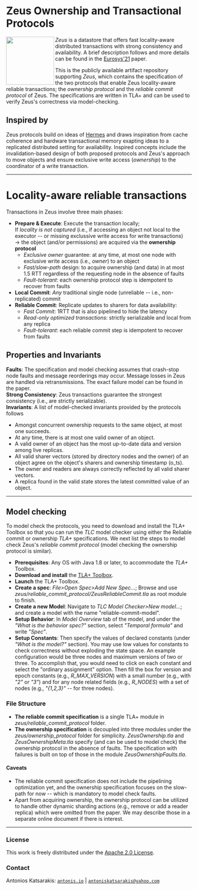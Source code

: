 # Zeus Ownership and Transactional Protocols

<img align="left" height="130" src="https://github.com/akatsarakis/zeus-specification/blob/master/zeus.png">

*Zeus* is a datastore that offers fast locality-aware distributed transactions with strong consistency and availability. A brief description follows and more details can be found in the [Eurosys'21](https://2021.eurosys.org/) paper. 

This is the publicly available artifact repository supporting *Zeus*, which contains the specification of the two protocols that enable Zeus locality-aware reliable transactions; the *ownership protocol* and the *reliable commit protocol* of Zeus. The specifications are written in TLA+ and can be used to verify Zeus's correctness via model-checking.

##  Inspired by
Zeus protocols build on ideas of [Hermes](https://hermes-protocol.com/) and draws inspiration from cache coherence and hardware transactional memory exapting ideas to a replicated distributed setting for availability. Inspired concepts include the invalidation-based design of both proposed protocols and Zeus's approach to move objects and ensure exclusive write access (*ownership*) to the coordinator of a write transaction.

----
# Locality-aware reliable transactions  
Transactions in Zeus involve three main phases:
  - __Prepare & Execute__: Execute the transaction locally; <br />
  If *locality is not captured* (i.e., if accessing an object not local to the executor -- or missing exclussive write access for write transactions) 
 <br /> &rarr; the object (and/or permissions) are acquired via the __ownership protocol__ 
    - *Exclusive owner* guarantee: at any time, at most one node with exclusive write access (i.e., *owner*) to an object     
    - *Fast/slow-path* design: to acquire ownership (and data) in at most 1.5 RTT regardless of the requesting node in the absence of faults
    - *Fault-tolerant*: each ownership protocol step is idempotent to recover from faults
  - __Local Commit__: *Any* traditional single node (unreliable -- i.e., non-replicated) commit
  - __Reliable Commit__: Replicate updates to sharers for data availability: 
    - *Fast Commit*: 1RTT that is also pipelined to hide the latency
    - *Read-only optimized transactions*: strictly serializable and local from any replica
    - *Fault-tolerant*: each reliable commit step is idempotent to recover from faults 

## Properties and Invariants
__Faults__: The specification and model checking assumes that crash-stop node faults and message reorderings may occur.
Message losses in Zeus are handled via retransmissions. The exact failure model can be found in the paper. <br />
__Strong Consistency__: Zeus transactions guarantee the strongest consistency (i.e., are strictly serializable).<br />
__Invariants__: A list of model-checked invariants provided by the protocols follows
* Amongst concurrent ownership requests to the same object, at most one succeeds.
* At any time, there is at most one valid owner of an object.
* A valid owner of an object has the most up-to-date data and version among live replicas.
* All valid sharer vectors (stored by directory nodes and the owner) of an object agree on the object's sharers and ownership timestamp (o_ts).
* The owner and readers are always correctly reflected by all valid sharer vectors.  
* A replica found in the valid state stores the latest committed value of an object.

---- 

## Model checking
To model check the protocols, you need to download and install the TLA+ Toolbox so that you can run the *TLC* model checker using either the Reliable commit or ownership *TLA+* specifications. We next list the steps to model check Zeus's *reliable commit protocol* (model checking the ownership protocol is similar).
* __Prerequisites__: Any OS with Java 1.8 or later, to accommodate the *TLA+* Toolbox.
* __Download and install__ the [TLA+ Toolbox](https://lamport.azurewebsites.net/tla/toolbox.html).
* __Launch__ the TLA+ Toolbox.
* __Create a spec__: *File>Open Spec>Add New Spec...*; Browse and use *zeus/reliable_commit_protocol/ZeusReliableCommit.tla* as root module to finish.
* __Create a new Model__: Navigate to *TLC Model Checker>New model...*; and create a model with the name "reliable-commit-model".
* __Setup Behavior__: In *Model Overview* tab of the model, and under the *"What is the behavior spec?"* section, select *"Temporal formula"* and write *"Spec"*.
* __Setup Constants__: Then specify the values of declared constants (under *"What is the model?"* section). You may use low values for constants to check correctness without exploding the state space. An example configuration would be three nodes and maximum versions of two or three. To accomplish that, you would need to click on each constant and select the "ordinary assignment" option. Then fill the box for version and epoch constants (e.g., *R_MAX_VERSION*) with a small number (e.g., with *"2"* or *"3"*) and for any node related fields (e.g., *R_NODES*) with a set of nodes (e.g., *"{1,2,3}"* -- for three nodes).

### File Structure
* __The reliable commit specification__ is a single TLA+ module in *zeus/reliable_commit_protocol* folder.
* __The ownership specification__ is decoupled into three modules under the *zeus/ownership_protocol* folder for simplicity. *ZeusOwnership.tla* and *ZeusOwnershipMeta.tla* specify (and can be used to model check) the ownership protocol in the absence of faults. The specification with failures is built on top of those in the module *ZeusOwnershipFaults.tla*.

#### Caveats 
* The reliable commit specification does not include the pipelining optimization yet, and the ownership specification focuses on the slow-path for now -- which is mandatory to model check faults. 
* Apart from acquiring ownership, the ownership protocol can be utilized to handle other dynamic sharding actions (e.g., remove or add a reader replica) which were omitted from the paper. We may describe those in a separate online document if there is interest. 

----
### License
This work is freely distributed under the [Apache 2.0 License](https://www.apache.org/licenses/LICENSE-2.0 "Apache 2.0").  

### Contact
 Antonios Katsarakis: <a href="http://antonis.io/" title="Personal webpage" target="_blank">`antonis.io`</a> |  [`antoniskatsarakis@yahoo.com`](mailto:antoniskatsarakis@yahoo.com?subject=[GitHub]%20Zeus%20Specification "Email")

